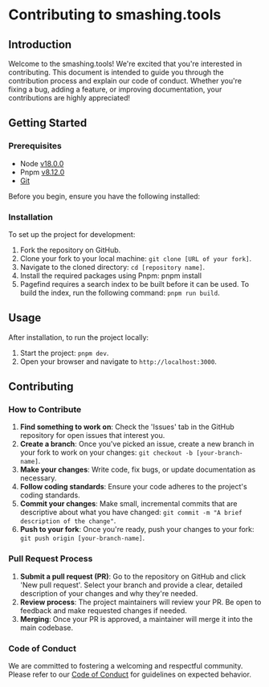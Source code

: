 # Contributing to smashing.tools

## Introduction

Welcome to the smashing.tools! We're excited that you're interested in contributing. This document is intended to guide you through the contribution process and explain our code of conduct. Whether you're fixing a bug, adding a feature, or improving documentation, your contributions are highly appreciated!

## Getting Started

### Prerequisites

- Node [v18.0.0](https://nodejs.org/en/download/)
- Pnpm [v8.12.0](https://pnpm.io/installation)
- [Git](https://git-scm.com/downloads)

Before you begin, ensure you have the following installed:

### Installation

To set up the project for development:
1. Fork the repository on GitHub.
2. Clone your fork to your local machine: `git clone [URL of your fork]`.
3. Navigate to the cloned directory: `cd [repository name]`.
4. Install the required packages using Pnpm: pnpm install
5. Pagefind requires a search index to be built before it can be used. To build the index, run the following command: `pnpm run build`.

## Usage

After installation, to run the project locally:
1. Start the project: `pnpm dev`.
2. Open your browser and navigate to `http://localhost:3000`.

## Contributing

### How to Contribute

1. **Find something to work on**: Check the 'Issues' tab in the GitHub repository for open issues that interest you.
2. **Create a branch**: Once you've picked an issue, create a new branch in your fork to work on your changes: `git checkout -b [your-branch-name]`.
3. **Make your changes**: Write code, fix bugs, or update documentation as necessary.
4. **Follow coding standards**: Ensure your code adheres to the project's coding standards.
7. **Commit your changes**: Make small, incremental commits that are descriptive about what you have changed: `git commit -m "A brief description of the change"`.
8. **Push to your fork**: Once you're ready, push your changes to your fork: `git push origin [your-branch-name]`.

### Pull Request Process

1. **Submit a pull request (PR)**: Go to the repository on GitHub and click 'New pull request'. Select your branch and provide a clear, detailed description of your changes and why they're needed.
2. **Review process**: The project maintainers will review your PR. Be open to feedback and make requested changes if needed.
3. **Merging**: Once your PR is approved, a maintainer will merge it into the main codebase.

### Code of Conduct

We are committed to fostering a welcoming and respectful community. Please refer to our [Code of Conduct](https://github.com/smashing-team/smashing.tools/blob/main/CODE_OF_CONDUCT.md) for guidelines on expected behavior.
